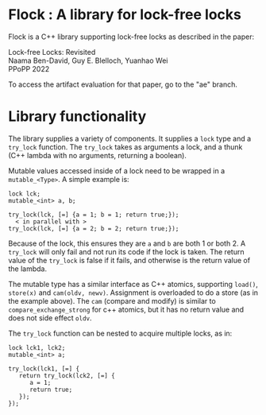 
# Flock : A library for lock-free locks

Flock is a C++ library supporting lock-free locks as described in the paper:

Lock-free Locks: Revisited \
Naama Ben-David, Guy E. Blelloch, Yuanhao Wei \
PPoPP 2022

To access the artifact evaluation for that paper, go to the "ae" branch.

# Library functionality

The library supplies a variety of components.  It supplies a `lock`
type and a `try_lock` function.  The `try_lock` takes as arguments a
lock, and a thunk (C++ lambda with no arguments, returning a boolean).

Mutable values accessed inside of a lock need to be wrapped in a `mutable_<Type>`.
A simple example is:

```
lock lck;
mutable_<int> a, b;

try_lock(lck, [=] {a = 1; b = 1; return true;});
  < in parallel with >
try_lock(lck, [=] {a = 2; b = 2; return true;});
```

Because of the lock, this ensures they are `a` and `b` are both 1 or
both 2.  A `try_lock` will only fail and not run its code if the lock
is taken.  The return value of the `try_lock` is false if it fails,
and otherwise is the return value of the lambda.

The mutable type has a similar interface as C++ atomics,
supporting `load()`, `store(x)` and `cam(oldv, newv)`.  Assignment is
overloaded to do a store (as in the example above).  The `cam`
(compare and modify) is similar to `compare_exchange_strong` for c++
atomics, but it has no return value and does not side effect `oldv`.

The `try_lock` function can be nested to acquire multiple locks, as in:

```
lock lck1, lck2;
mutable_<int> a;

try_lock(lck1, [=] {
   return try_lock(lck2, [=] {
      a = 1;
      return true;
   });
});
```




